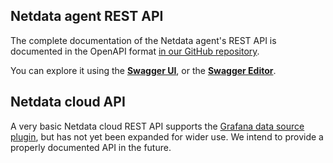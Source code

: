 

## Netdata agent REST API

The complete documentation of the Netdata agent's REST API is documented in the OpenAPI format [in our GitHub repository](https://raw.githubusercontent.com/netdata/netdata/master/src/web/api/netdata-swagger.yaml). 

You can explore it using the **[Swagger UI](/api)**, or the **[Swagger Editor](https://editor.swagger.io/?url=https://raw.githubusercontent.com/netdata/netdata/master/src/web/api/netdata-swagger.yaml)**.

## Netdata cloud API

A very basic Netdata cloud REST API supports the [Grafana data source plugin](https://github.com/netdata/netdata-grafana-datasource-plugin/blob/master/README.md), 
but has not yet been expanded for wider use. We intend to provide a properly documented API in the future.
